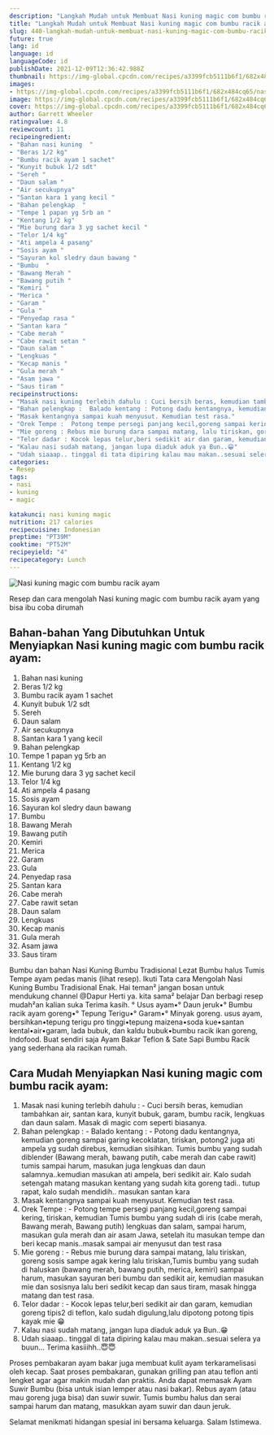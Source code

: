 ```yaml
---
description: "Langkah Mudah untuk Membuat Nasi kuning magic com bumbu racik ayam, Enak Banget"
title: "Langkah Mudah untuk Membuat Nasi kuning magic com bumbu racik ayam, Enak Banget"
slug: 440-langkah-mudah-untuk-membuat-nasi-kuning-magic-com-bumbu-racik-ayam-enak-banget
future: true
lang: id
language: id
languageCode: id
publishDate: 2021-12-09T12:36:42.988Z 
thumbnail: https://img-global.cpcdn.com/recipes/a3399fcb5111b6f1/682x484cq65/nasi-kuning-magic-com-bumbu-racik-ayam-foto-resep-utama.png
images:
- https://img-global.cpcdn.com/recipes/a3399fcb5111b6f1/682x484cq65/nasi-kuning-magic-com-bumbu-racik-ayam-foto-resep-utama.png
image: https://img-global.cpcdn.com/recipes/a3399fcb5111b6f1/682x484cq65/nasi-kuning-magic-com-bumbu-racik-ayam-foto-resep-utama.png
cover: https://img-global.cpcdn.com/recipes/a3399fcb5111b6f1/682x484cq65/nasi-kuning-magic-com-bumbu-racik-ayam-foto-resep-utama.png
author: Garrett Wheeler
ratingvalue: 4.8
reviewcount: 11
recipeingredient:
- "Bahan nasi kuning  "
- "Beras 1/2 kg"
- "Bumbu racik ayam 1 sachet"
- "Kunyit bubuk 1/2 sdt"
- "Sereh "
- "Daun salam "
- "Air secukupnya"
- "Santan kara 1 yang kecil "
- "Bahan pelengkap  "
- "Tempe 1 papan yg 5rb an "
- "Kentang 1/2 kg"
- "Mie burung dara 3 yg sachet kecil "
- "Telor 1/4 kg"
- "Ati ampela 4 pasang"
- "Sosis ayam "
- "Sayuran kol sledry daun bawang "
- "Bumbu  "
- "Bawang Merah "
- "Bawang putih "
- "Kemiri "
- "Merica "
- "Garam "
- "Gula "
- "Penyedap rasa "
- "Santan kara "
- "Cabe merah "
- "Cabe rawit setan "
- "Daun salam "
- "Lengkuas "
- "Kecap manis "
- "Gula merah "
- "Asam jawa "
- "Saus tiram "
recipeinstructions:
- "Masak nasi kuning terlebih dahulu : Cuci bersih beras, kemudian tambahkan air, santan kara, kunyit bubuk, garam, bumbu racik, lengkuas dan daun salam. Masak di magic com seperti biasanya."
- "Bahan pelengkap :  Balado kentang : Potong dadu kentangnya, kemudian goreng sampai garing kecoklatan, tiriskan, potong2 juga ati ampela yg sudah direbus, kemudian sisihkan. Tumis bumbu yang sudah diblender (Bawang merah, bawang putih, cabe merah dan cabe rawit) tumis sampai harum, masukan juga lengkuas dan daun salamnya..kemudian masukan ati ampela, beri sedikit air. Kalo sudah setengah matang masukan kentang yang sudah kita goreng tadi.. tutup rapat, kalo sudah mendidih.. masukan santan kara"
- "Masak kentangnya sampai kuah menyusut. Kemudian test rasa."
- "Orek Tempe :  Potong tempe persegi panjang kecil,goreng sampai kering, tiriskan, kemudian Tumis bumbu yang sudah di iris (cabe merah, Bawang merah, Bawang putih) lengkuas dan salam, sampai harum, masukan gula merah dan air asam Jawa, setelah itu masukan tempe dan beri kecap manis..masak sampai air menyusut dan test rasa"
- "Mie goreng : Rebus mie burung dara sampai matang, lalu tiriskan, goreng sosis sampe agak kering lalu tiriskan,Tumis bumbu yang sudah di haluskan (bawang merah, bawang putih, merica, kemiri) sampai harum, masukan sayuran beri bumbu dan sedikit air, kemudian masukan mie dan sosisnya lalu beri sedikit kecap dan saus tiram, masak hingga matang dan test rasa."
- "Telor dadar : Kocok lepas telur,beri sedikit air dan garam, kemudian goreng tipis2 di teflon, kalo sudah digulung,lalu dipotong potong tipis kayak mie 😁"
- "Kalau nasi sudah matang, jangan lupa diaduk aduk ya Bun..😁"
- "Udah siaaap.. tinggal di tata dipiring kalau mau makan..sesuai selera ya buun... Terima kasiiihh..😇😇"
categories:
- Resep
tags:
- nasi
- kuning
- magic

katakunci: nasi kuning magic 
nutrition: 217 calories
recipecuisine: Indonesian
preptime: "PT39M"
cooktime: "PT52M"
recipeyield: "4"
recipecategory: Lunch
---
```



![Nasi kuning magic com bumbu racik ayam](https://img-global.cpcdn.com/recipes/a3399fcb5111b6f1/682x484cq65/nasi-kuning-magic-com-bumbu-racik-ayam-foto-resep-utama.png)

Resep dan cara mengolah  Nasi kuning magic com bumbu racik ayam yang bisa ibu coba dirumah

<!--inarticleads1-->

## Bahan-bahan Yang Dibutuhkan Untuk Menyiapkan Nasi kuning magic com bumbu racik ayam:

1. Bahan nasi kuning  
1. Beras 1/2 kg
1. Bumbu racik ayam 1 sachet
1. Kunyit bubuk 1/2 sdt
1. Sereh 
1. Daun salam 
1. Air secukupnya
1. Santan kara 1 yang kecil 
1. Bahan pelengkap  
1. Tempe 1 papan yg 5rb an 
1. Kentang 1/2 kg
1. Mie burung dara 3 yg sachet kecil 
1. Telor 1/4 kg
1. Ati ampela 4 pasang
1. Sosis ayam 
1. Sayuran kol sledry daun bawang 
1. Bumbu  
1. Bawang Merah 
1. Bawang putih 
1. Kemiri 
1. Merica 
1. Garam 
1. Gula 
1. Penyedap rasa 
1. Santan kara 
1. Cabe merah 
1. Cabe rawit setan 
1. Daun salam 
1. Lengkuas 
1. Kecap manis 
1. Gula merah 
1. Asam jawa 
1. Saus tiram 

Bumbu dan bahan Nasi Kuning Bumbu Tradisional Lezat Bumbu halus Tumis Tempe ayam pedas manis (lihat resep). Ikuti Tata cara Mengolah Nasi Kuning Bumbu Tradisional Enak. Hai teman² jangan bosan untuk mendukung channel @Dapur Herti ya. kita sama² belajar Dan berbagi resep mudah²an kalian suka Terima kasih. ° Usus ayam•° Daun jeruk•° Bumbu racik ayam goreng•° Tepung Terigu•° Garam•° Minyak goreng. usus ayam, bersihkan•tepung terigu pro tinggi•tepung maizena•soda kue•santan kental•air•garam, lada bubuk, dan kaldu bubuk•bumbu racik ikan goreng, Indofood. Buat sendiri saja Ayam Bakar Teflon &amp; Sate Sapi Bumbu Racik yang sederhana ala racikan rumah. 

<!--inarticleads2-->

## Cara Mudah Menyiapkan Nasi kuning magic com bumbu racik ayam:

1. Masak nasi kuning terlebih dahulu : - Cuci bersih beras, kemudian tambahkan air, santan kara, kunyit bubuk, garam, bumbu racik, lengkuas dan daun salam. Masak di magic com seperti biasanya.
1. Bahan pelengkap : -  Balado kentang : - Potong dadu kentangnya, kemudian goreng sampai garing kecoklatan, tiriskan, potong2 juga ati ampela yg sudah direbus, kemudian sisihkan. Tumis bumbu yang sudah diblender (Bawang merah, bawang putih, cabe merah dan cabe rawit) tumis sampai harum, masukan juga lengkuas dan daun salamnya..kemudian masukan ati ampela, beri sedikit air. Kalo sudah setengah matang masukan kentang yang sudah kita goreng tadi.. tutup rapat, kalo sudah mendidih.. masukan santan kara
1. Masak kentangnya sampai kuah menyusut. Kemudian test rasa.
1. Orek Tempe : -  Potong tempe persegi panjang kecil,goreng sampai kering, tiriskan, kemudian Tumis bumbu yang sudah di iris (cabe merah, Bawang merah, Bawang putih) lengkuas dan salam, sampai harum, masukan gula merah dan air asam Jawa, setelah itu masukan tempe dan beri kecap manis..masak sampai air menyusut dan test rasa
1. Mie goreng : - Rebus mie burung dara sampai matang, lalu tiriskan, goreng sosis sampe agak kering lalu tiriskan,Tumis bumbu yang sudah di haluskan (bawang merah, bawang putih, merica, kemiri) sampai harum, masukan sayuran beri bumbu dan sedikit air, kemudian masukan mie dan sosisnya lalu beri sedikit kecap dan saus tiram, masak hingga matang dan test rasa.
1. Telor dadar : - Kocok lepas telur,beri sedikit air dan garam, kemudian goreng tipis2 di teflon, kalo sudah digulung,lalu dipotong potong tipis kayak mie 😁
1. Kalau nasi sudah matang, jangan lupa diaduk aduk ya Bun..😁
1. Udah siaaap.. tinggal di tata dipiring kalau mau makan..sesuai selera ya buun... Terima kasiiihh..😇😇


Proses pembakaran ayam bakar juga membuat kulit ayam terkaramelisasi oleh kecap. Saat proses pembakaran, gunakan grilling pan atau teflon anti lengket agar agar makin mudah dan praktis. Anda dapat memasak Ayam Suwir Bumbu (bisa untuk isian lemper atau nasi bakar). Rebus ayam (atau mau goreng juga bisa) dan suwir suwir. Tumis bumbu halus dan serai sampai harum dan matang, masukkan ayam suwir dan daun jeruk. 

Selamat menikmati hidangan spesial ini bersama keluarga. Salam Istimewa.
